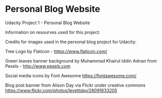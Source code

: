 # Personal Blog Website
 Udacity Project 1 - Personal Blog Website

Information on resourves used for this project:

Credits for images used in the personal blog project for Udacity:

Tree Logo by Flaticon - https://www.flaticon.com/

Green leaves banner background by Muhammad Khairul Iddin Adnan from Pexels - http://www.pexels.com

Social media icons by Font Awesome https://fontawesome.com/

Blog post banner from Alison Day via Flickr under creative commons https://www.flickr.com/photos/levettday/28091633205

